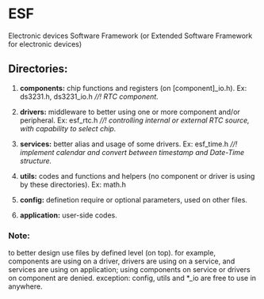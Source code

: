 # ESF
Electronic devices Software Framework (or Extended Software Framework for electronic devices)

## Directories:
1. **components:** chip functions and registers (on [component]_io.h). Ex: ds3231.h, ds3231_io.h _//! RTC component._

2. **drivers:** middleware to better using one or more component and/or peripheral. Ex: esf_rtc.h _//! controlling internal or external RTC source, with capability to select chip._

3. **services:** better alias and usage of some drivers. Ex: esf_time.h _//! implement calendar and convert between timestamp and Date-Time structure._

4. **utils:** codes and functions and helpers (no component or driver is using by these directories). Ex: math.h

5. **config:** definetion require or optional parameters, used on other files.

6. **application:** user-side codes.

### Note:
to better design use files by defined level (on top). for example, components are using on a driver, drivers are using on a service, and services are using on application; using components on service or drivers on component are denied. exception: config, utils and *_io are free to use in anywhere.
